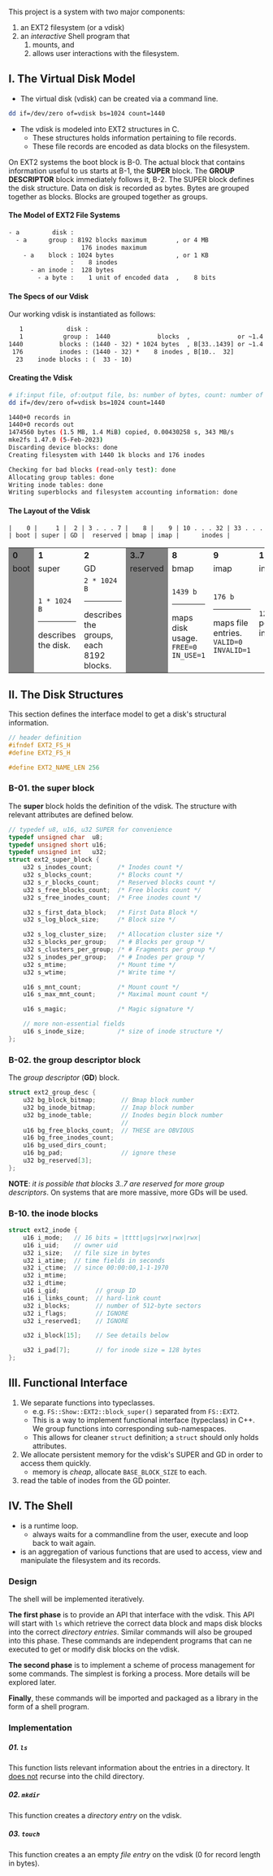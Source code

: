 
This project is a system with two major components:

1. an EXT2 filesystem (or a vdisk)
2. an *interactive* Shell program that
	1. mounts, and
	2. allows user interactions with the filesystem.

## I. The Virtual Disk Model

- The virtual disk (vdisk) can be created via a command line.

```sh
dd if=/dev/zero of=vdisk bs=1024 count=1440
```

- The vdisk is modeled into EXT2 structures in C.
	- These structures holds information pertaining to file records.
	- These file records are encoded as data blocks on the filesystem.

On EXT2 systems the boot block is B-0. The actual block that contains information useful to us starts at B-1, the **SUPER** block. The **GROUP DESCRIPTOR** block immediately follows it, B-2. The SUPER block defines the disk structure. Data on disk is recorded as bytes. Bytes are grouped together as blocks. Blocks are grouped together as groups.

#### The Model of EXT2 File Systems

```txt
- a         disk :
  - a      group : 8192 blocks maximum        , or 4 MB
                    176 inodes maximum
    - a    block : 1024 bytes                 , or 1 KB
                 :    8 inodes
      - an inode :  128 bytes
        - a byte :    1 unit of encoded data  ,    8 bits
```

#### The Specs of our Vdisk
Our working vdisk is instantiated as follows:

```txt
   1            disk :
   1           group :  1440             blocks  ,             or ~1.4 MB (size of a floppy disk)
1440          blocks : (1440 - 32) * 1024 bytes  , B[33..1439] or ~1.4 MB of actual space for data
 176          inodes : (1440 - 32) *    8 inodes , B[10..  32]
  23    inode blocks : (  33 - 10)
```

#### Creating the Vdisk

```sh
# if:input file, of:output file, bs: number of bytes, count: number of blocks
dd if=/dev/zero of=vdisk bs=1024 count=1440

1440+0 records in
1440+0 records out
1474560 bytes (1.5 MB, 1.4 MiB) copied, 0.00430258 s, 343 MB/s
mke2fs 1.47.0 (5-Feb-2023)
Discarding device blocks: done                            
Creating filesystem with 1440 1k blocks and 176 inodes

Checking for bad blocks (read-only test): done                                                 
Allocating group tables: done                            
Writing inode tables: done                            
Writing superblocks and filesystem accounting information: done
```

#### The Layout of the Vdisk

```txt
|    0 |     1 |  2 | 3 . . . 7 |    8 |    9 | 10 . . . 32 | 33 . . . 1439 | <- limit at disk creation
| boot | super | GD |  reserved | bmap | imap |      inodes |          data |
```

<table>
  <tr>
    <th style='text-align:left;background-color:gray'>0</th>
    <th style='text-align:left'>1</th>
    <th style='text-align:left'>2</th>
    <th style='text-align:left;background-color:gray'>3..7</th>
    <th style='text-align:left'>8</th>
    <th style='text-align:left'>9</th>
    <th style='text-align:left'>10..32</th>
    <th style='text-align:left'>33..1439</th>
  </tr>
  <tr>
    <td style='background-color:gray'>boot</td>
    <td>super</td>
    <td>GD</td>
    <td style='background-color:gray'>reserved</td>
    <td>bmap</td>
    <td>imap</td>
    <td>inodes</td>
    <td>data</td>
  </tr>
  <tr>
    <td style='background-color:gray'></td>
    <td><code>1 * 1024 B</code>
      <hr>describes the disk.
    </td>
    <td><code>2 * 1024 B</code>
      <hr>describes the groups, each 8192 blocks.
    </td>
    <td style='background-color:gray'></td>
    <td><code>1439 b</code>
      <hr>maps disk usage.<br><code>FREE=0<br>IN_USE=1</code>
    </td>
    <td><code>176 b</code>
      <hr>maps file entries.<br><code>VALID=0</code><br><code>INVALID=1</code>
    </td>
    <td><code>128 B</code> per inode</td>
    <td></td>
  </tr>
</table>

## II. The Disk Structures

This section defines the interface model to get a disk's structural information.

```c
// header definition
#ifndef EXT2_FS_H
#define EXT2_FS_H

#define EXT2_NAME_LEN 256
```

### B-01. the super block

The **super** block holds the definition of the vdisk. The structure with relevant attributes are defined below.

```c
// typedef u8, u16, u32 SUPER for convenience
typedef unsigned char  u8;
typedef unsigned short u16;
typedef unsigned int   u32;
struct ext2_super_block {
    u32 s_inodes_count;       /* Inodes count */
    u32 s_blocks_count;       /* Blocks count */
    u32 s_r_blocks_count;     /* Reserved blocks count */
    u32 s_free_blocks_count;  /* Free blocks count */
    u32 s_free_inodes_count;  /* Free inodes count */

    u32 s_first_data_block;   /* First Data Block */
    u32 s_log_block_size;     /* Block size */

    u32 s_log_cluster_size;   /* Allocation cluster size */
    u32 s_blocks_per_group;   /* # Blocks per group */
    u32 s_clusters_per_group; /* # Fragments per group */
    u32 s_inodes_per_group;   /* # Inodes per group */
    u32 s_mtime;              /* Mount time */
    u32 s_wtime;              /* Write time */

    u16 s_mnt_count;          /* Mount count */
    u16 s_max_mnt_count;      /* Maximal mount count */

    u16 s_magic;              /* Magic signature */

    // more non-essential fields
    u16 s_inode_size;         /* size of inode structure */
};
```
### B-02. the group descriptor block

The *group descriptor* (**GD**) block. 

```c
struct ext2_group_desc {
    u32 bg_block_bitmap;       // Bmap block number
    u32 bg_inode_bitmap;       // Imap block number
    u32 bg_inode_table;        // Inodes begin block number
                               //
    u16 bg_free_blocks_count;  // THESE are OBVIOUS
    u16 bg_free_inodes_count;
    u16 bg_used_dirs_count;
    u16 bg_pad;                // ignore these
    u32 bg_reserved[3];
};
```
**NOTE**: *it is possible that blocks $3..7$ are reserved for more group descriptors*. On systems that are more massive, more GDs will be used.

### B-10. the inode blocks

```c
struct ext2_inode {
    u16 i_mode;   // 16 bits = |tttt|ugs|rwx|rwx|rwx|
    u16 i_uid;    // owner uid
    u32 i_size;   // file size in bytes
    u32 i_atime;  // time fields in seconds
    u32 i_ctime;  // since 00:00:00,1-1-1970
    u32 i_mtime;
    u32 i_dtime;
    u16 i_gid;          // group ID
    u16 i_links_count;  // hard-link count
    u32 i_blocks;       // number of 512-byte sectors
    u32 i_flags;        // IGNORE
    u32 i_reserved1;    // IGNORE

    u32 i_block[15];    // See details below

    u32 i_pad[7];       // for inode size = 128 bytes
};
```

## III. Functional Interface

1. We separate functions into typeclasses.
	- e.g. `FS::Show::EXT2::block_super()` separated from `FS::EXT2`.
	- This is a way to implement functional interface (typeclass) in C++. We group functions into corresponding sub-namespaces.
	- This allows for cleaner `struct` definition; a `struct` should only holds attributes.
2. We allocate persistent memory for the vdisk's SUPER and GD in order to access them quickly.
	- memory is *cheap*, allocate `BASE_BLOCK_SIZE` to each.
1. read the table of inodes from the GD pointer.

## IV. The Shell

- is a runtime loop.
	- always waits for a commandline from the user, execute and loop back to wait again.
- is an aggregation of various functions that are used to access, view and manipulate the filesystem and its records.

### Design 

The shell will be implemented iteratively.

**The first phase** is to provide an API that interface with the vdisk. This API will start with `ls` which retrieve  the correct data block and maps disk blocks into the correct *directory entries*. Similar commands will also be grouped into this phase. These commands are independent programs that can ne executed to get or modify disk blocks on the vdisk.

**The second phase** is to implement a scheme of process management for some commands. The simplest is forking a process. More details will be explored later.

**Finally**, these commands will be imported and packaged as a library in the form of a shell program.

### Implementation

##### 01. `ls`

This function lists relevant information about the entries in a directory. It <u>does not</u> recurse into the child directory.

##### 02. `mkdir`

This function creates a *directory entry* on the vdisk.

##### 03. `touch`

This function creates a an empty *file entry* on the vdisk (0 for record length in bytes).
